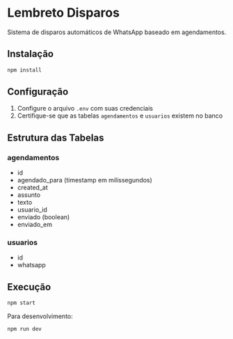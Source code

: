 # Lembreto Disparos

Sistema de disparos automáticos de WhatsApp baseado em agendamentos.

## Instalação

```bash
npm install
```

## Configuração

1. Configure o arquivo `.env` com suas credenciais
2. Certifique-se que as tabelas `agendamentos` e `usuarios` existem no banco

## Estrutura das Tabelas

### agendamentos
- id
- agendado_para (timestamp em milissegundos)
- created_at
- assunto
- texto
- usuario_id
- enviado (boolean)
- enviado_em

### usuarios
- id
- whatsapp

## Execução

```bash
npm start
```

Para desenvolvimento:
```bash
npm run dev
```
